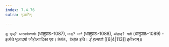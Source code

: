```yaml
---
index: 7.4.76
sutra: भृञामित्

---
```

   `डु भृञ्? धारणपोषणयोः` (धातुपाठः-1087), `माङ्? माने` (धातुपाठः-1088), `ओहाङ्? गतौ` (धातुपाठः-1089) - इत्येते भृञादयो जौहोत्यादिका एव। `मिमीते, जिहीते` इति। _ई हल्यघोः_ [[6|4|113]]  इतीत्त्वम्॥